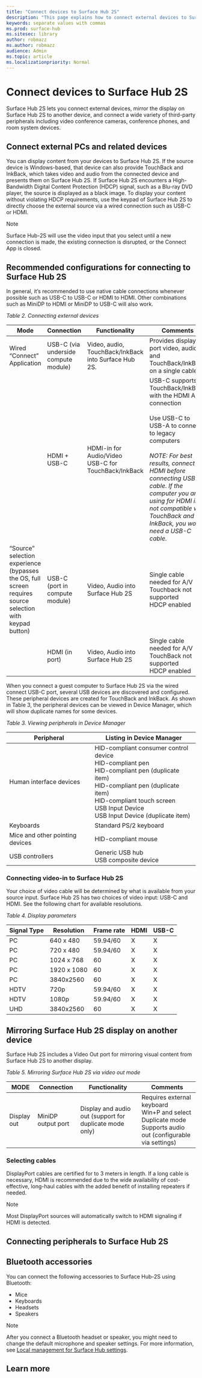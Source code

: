 ```yaml
---
title: "Connect devices to Surface Hub 2S"
description: "This page explains how to connect external devices to Surface Hub 2S."
keywords: separate values with commas
ms.prod: surface-hub
ms.sitesec: library
author: robmazz
ms.author: robmazz
audience: Admin
ms.topic: article
ms.localizationpriority: Normal
---
```


# Connect devices to Surface Hub 2S

Surface Hub 2S lets you connect external devices, mirror the display on Surface Hub 2S to another device, and connect a wide variety of third-party peripherals including video conference cameras, conference phones, and room system devices.

## Connect external PCs and related devices

You can display content from your devices to Surface Hub 2S. If the source device is Windows-based, that device can also provide TouchBack and InkBack, which takes video and audio from the connected device and presents them on Surface Hub 2S. If Surface Hub 2S encounters a High-Bandwidth Digital Content Protection (HDCP) signal, such as a Blu-ray DVD player, the source is displayed as a black image. To display your content without violating HDCP requirements, use the keypad of Surface Hub 2S to directly choose the external source via a wired connection such as USB-C or HDMI.

> [!NOTE]
> Surface Hub-2S will use the video input that you select until a new connection is made, the existing connection is disrupted, or the Connect App is closed.

## Recommended configurations for connecting to Surface Hub 2S

In general, it’s recommended to use native cable connections whenever possible such as USB-C to USB-C or HDMI to HDMI. Other combinations such as MiniDP to HDMI or MiniDP to USB-C will also work.

*Table 2. Connecting external devices*

| Mode | Connection | Functionality| Comments |
| ---- | ---------- | ------------ | -------- |
| Wired “Connect” Application | USB-C (via underside compute module) | Video, audio, TouchBack/InkBack into Surface Hub 2S.| Provides display port video, audio, and TouchBack/InkBack on a single cable. |
| | HDMI + USB-C | HDMI-in for Audio/Video <br> USB-C for TouchBack/InkBack | USB-C supports TouchBack/InkBack with the  HDMI A/V connection <br> <br>Use USB-C to USB-A to connect to legacy computers <br> <br> *NOTE: For best results, connect HDMI before connecting USB-C cable. If the computer you are using for HDMI is not compatible with TouchBack and InkBack, you won't need a USB-C cable.* |
| “Source” selection experience <br> (bypasses the OS, full screen requires source selection with keypad button) | USB-C (port in compute module) | Video, Audio into Surface Hub 2S | Single cable needed for A/V <br> Touchback not supported <br> HDCP enabled |
| | HDMI (in port) | Video, Audio into Surface Hub 2S | Single cable needed for A/V <br> TouchBack not supported <br> HDCP enabled |

When you connect a guest computer to Surface Hub 2S via the wired connect USB-C port, several USB devices are discovered and configured. These peripheral devices are created for TouchBack and InkBack. As shown in Table 3, the peripheral devices can be viewed in Device Manager, which will show duplicate names for some devices.

*Table 3. Viewing peripherals in Device Manager*

| Peripheral | Listing in Device Manager |
| ---------- | ------------------------- |
| Human interface devices | HID-compliant consumer control device <br> HID-compliant pen <br> HID-compliant pen (duplicate item) <br> HID-compliant pen (duplicate item) <br> HID-compliant touch screen <br> USB Input Device <br> USB Input Device (duplicate item) |
| Keyboards | Standard PS/2 keyboard |
| Mice and other pointing devices | HID-compliant mouse |
| USB controllers | Generic USB hub <br> USB composite device |

### Connecting video-in to Surface Hub 2S

Your choice of video cable will be determined by what is available from your source input. Surface Hub 2S has two choices of video input: USB-C and HDMI. See the following chart for available resolutions.

*Table 4. Display parameters*

| Signal Type | Resolution  | Frame rate | HDMI | USB-C |
| ----------- | ----------- | ---------- | ---- | ----- |
| PC          | 640 x 480   | 59.94/60   | X    | X     |
| PC          | 720 x 480   | 59.94/60   | X    | X     |
| PC          | 1024 x 768  | 60         | X    | X     |
| PC          | 1920 x 1080 | 60         | X    | X     |
| PC          | 3840x2560   | 60         | X    | X     |
| HDTV        | 720p        | 59.94/60   | X    | X     |
| HDTV        | 1080p       | 59.94/60   | X    | X     |
| UHD         | 3840x2560   | 60         | X    | X     |

## Mirroring Surface Hub 2S display on another device

Surface Hub 2S includes a Video Out port for mirroring visual content from Surface Hub 2S to another display.

*Table 5. Mirroring Surface Hub 2S via video out mode*

| MODE | Connection | Functionality | Comments |
| ---- | ---------- | ------------- | -------- |
| Display out | MiniDP output port | Display and audio out (support for duplicate mode only) | Requires external keyboard <br> Win+P and select Duplicate mode <br> Supports audio out (configurable via settings) |

### Selecting cables

DisplayPort cables are certified for to 3 meters in length. If a long cable is necessary, HDMI is recommended due to the wide availability of cost-effective, long-haul cables with the added benefit of installing repeaters if needed.

> [!NOTE]
> Most DisplayPort sources will automatically switch to HDMI signaling if HDMI is detected.

## Connecting peripherals to Surface Hub 2S

## Bluetooth accessories

You can connect the following accessories to Surface Hub-2S using Bluetooth:

- Mice
- Keyboards
- Headsets
- Speakers

> [!NOTE]
> After you connect a Bluetooth headset or speaker, you might need to change the default microphone and speaker settings. For more information, see [Local management for Surface Hub settings](https://docs.microsoft.com/en-us/surface-hub/local-management-surface-hub-settings).

## Learn more
